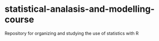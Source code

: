 # statistical-analasis-and-modelling-course
Repository for organizing and studying the use of statistics with R
